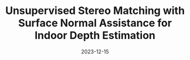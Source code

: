 ---
title: "Unsupervised Stereo Matching with Surface Normal Assistance for Indoor Depth Estimation"
collection: publications
permalink: /publications/indoor-snn
excerpt: '\[[Paper](https://www.mdpi.com/1424-8220/23/24/9850)\]'
date: 2023-12-15
venue: 'Sensors'
authors: Xiule Fan, Ali Jahani Amiri, Baris Fidan, Soo Jeon
---
